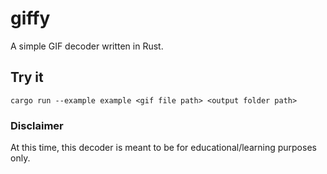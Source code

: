 # giffy
A simple GIF decoder written in Rust.

## Try it
```
cargo run --example example <gif file path> <output folder path> 
```
### Disclaimer
At this time, this decoder is meant to be for educational/learning purposes only.
